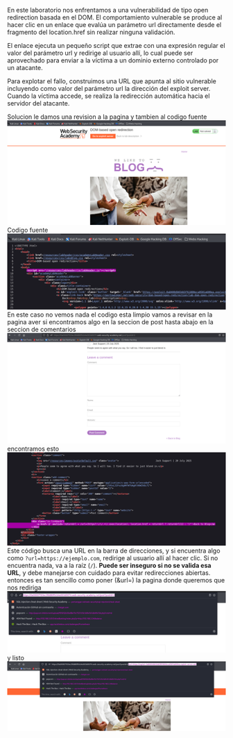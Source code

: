 En este laboratorio nos enfrentamos a una vulnerabilidad de tipo open redirection basada en el DOM. El comportamiento vulnerable se produce al hacer clic en un enlace que evalúa un parámetro url directamente desde el fragmento del location.href sin realizar ninguna validación.

El enlace ejecuta un pequeño script que extrae con una expresión regular el valor del parámetro url y redirige al usuario allí, lo cual puede ser aprovechado para enviar a la víctima a un dominio externo controlado por un atacante.

Para explotar el fallo, construimos una URL que apunta al sitio vulnerable incluyendo como valor del parámetro url la dirección del exploit server. Cuando la víctima accede, se realiza la redirección automática hacia el servidor del atacante.

Solucion
le damos una revision a la pagina y tambien al codigo fuente
![Pasted_image_20250727174045.png](Imagenes/Pasted_image_20250727174045.png)
Codigo fuente
![Pasted_image_20250727174156.png](Imagenes/Pasted_image_20250727174156.png)
En este caso no vemos nada el codigo esta limpio vamos a revisar en la pagina aver si encontramos algo
en la seccion de post hasta abajo en la seccion de comentarios
![Pasted_image_20250727174450.png](Imagenes/Pasted_image_20250727174450.png)
encontramos esto
![Pasted_image_20250727174517.png](Imagenes/Pasted_image_20250727174517.png)
Este código busca una URL en la barra de direcciones, y si encuentra algo como `?url=https://ejemplo.com`, redirige al usuario allí al hacer clic. Si no encuentra nada, va a la raíz (`/`). **Puede ser inseguro si no se valida esa URL**, y debe manejarse con cuidado para evitar redirecciones abiertas.
entonces es tan sencillo como poner (&url=) la pagina donde queremos que nos rediriga
![Pasted_image_20250727174903.png](Imagenes/Pasted_image_20250727174903.png)
y listo
![Pasted_image_20250727175000.png](Imagenes/Pasted_image_20250727175000.png)
